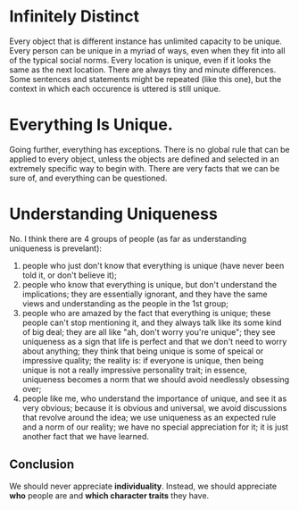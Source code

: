 
# Infinitely Distinct

Every object that is different instance has unlimited capacity to be unique. Every person can be unique in a myriad of ways, even when they fit into all of the typical social norms. Every location is unique, even if it looks the same as the next location. There are always tiny and minute differences. Some sentences and statements might be repeated (like this one), but the context in which each occurence is uttered is still unique.

# Everything Is Unique.

Going further, everything has exceptions. There is no global rule that can be applied to every object, unless the objects are defined and selected in an extremely specific way to begin with. There are very facts that we can be sure of, and everything can be questioned.

# Understanding Uniqueness
No. I think there are 4 groups of people (as far as understanding uniqueness is prevelant):
1. people who just don't know that everything is unique (have never been told it, or don't believe it);
2. people who know that everything is unique, but don't understand the implications; they are essentially ignorant, and they have the same views and understanding as the people in the 1st group;
3. people who are amazed by the fact that everything is unique; these people can't stop mentioning it, and they always talk like its some kind of big deal; they are all like "ah, don't worry you're unique"; they see uniqueness as a sign that life is perfect and that we don't need to worry about anything; they think that being unique is some of speical or impressive quality; the reality is: if everyone is unique, then being unique is not a really impressive personality trait; in essence, uniqueness becomes a norm that we should avoid needlessly obsessing over;
4. people like me, who understand the importance of unique, and see it as very obvious; because it is obvious and universal, we avoid discussions that revolve around the idea; we use uniqueness as an expected rule and a norm of our reality; we have no special appreciation for it; it is just another fact that we have learned.

## Conclusion
We should never appreciate **individuality**. Instead, we should appreciate **who** people are and **which character traits** they have.

